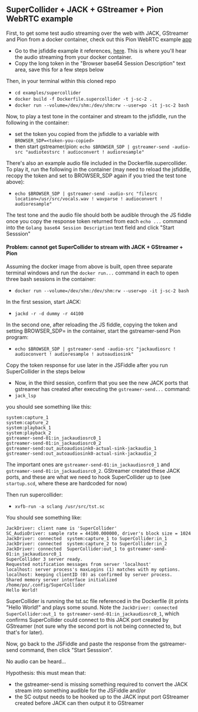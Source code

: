 ## SuperCollider + JACK + GStreamer + Pion WebRTC example

First, to get some test audio streaming over the web with JACK, GStreamer and Pion from a docker container, check out this Pion WebRTC example [app](https://github.com/pion/example-webrtc-applications/tree/master/gstreamer-send#open-gstreamer-send-example-page)

* Go to the jsfiddle example it references, [here](https://jsfiddle.net/z7ms3u5r/). This is where you'll hear the audio streaming from your docker container.
* Copy the long token in the "Browser base64 Session Description" text area, save this for a few steps below

Then, in your terminal within this cloned repo
* `cd examples/supercollider`
* `docker build -f Dockerfile.supercollider -t j-sc-2 .`
* `docker run --volume=/dev/shm:/dev/shm:rw --user=po -it j-sc-2 bash`

Now, to play a test tone in the container and stream to the jsfiddle, run the following in the container:

* set the token you copied from the jsfiddle to a variable with `BROWSER_SDP=<token-you-copied>`
* then start gstreamer/pion: `echo $BROWSER_SDP | gstreamer-send -audio-src "audiotestsrc ! audioconvert ! audioresample"`

There's also an example audio file included in the Dockerfile.supercollider. To play it, run the following in the container (may need to reload the jsfiddle, recopy the token and set to BROWSER_SDP again if you tried the test tone above):

* `echo $BROWSER_SDP | gstreamer-send -audio-src "filesrc location=/usr/src/vocals.wav ! wavparse ! audioconvert ! audioresample"`

The test tone and the audio file should both be audible through the JS fiddle once you copy the response token returned from each `echo ...` command into the `Golang base64 Session Description` text field and click "Start Sesssion"

#### Problem: cannot get SuperCollider to stream with JACK + GStreamer + Pion

Assuming the docker image from above is built, open three separate terminal windows and run the `docker run...` command in each to open three bash sessions in the container:

* `docker run --volume=/dev/shm:/dev/shm:rw --user=po -it j-sc-2 bash`

In the first session, start JACK:

* `jackd -r -d dummy -r 44100`

In the second one, after reloading the JS fiddle, copying the token and setting BROWSER_SDP=<token> in the container, start the gstreamer-send Pion program:

* `echo $BROWSER_SDP | gstreamer-send -audio-src "jackaudiosrc ! audioconvert ! audioresample ! autoaudiosink"`

Copy the token response for use later in the JSFiddle after you run SuperCollider in the steps below

* Now, in the third session, confirm that you see the new JACK ports that gstreamer has created after executing the `gstreamer-send...` command:
* `jack_lsp`

you should see something like this:

```
system:capture_1
system:capture_2
system:playback_1
system:playback_2
gstreamer-send-01:in_jackaudiosrc0_1
gstreamer-send-01:in_jackaudiosrc0_2
gstreamer-send:out_autoaudiosink0-actual-sink-jackaudio_1
gstreamer-send:out_autoaudiosink0-actual-sink-jackaudio_2
```

The important ones are `gstreamer-send-01:in_jackaudiosrc0_1` and `gstreamer-send-01:in_jackaudiosrc0_2`. GStreamer created these JACK ports, and these are what we need to hook SuperCollider up to (see `startup.scd`, where these are hardcoded for now)

Then run supercollider:
* `xvfb-run -a sclang /usr/src/tst.sc`

You should see something like:

```
JackDriver: client name is 'SuperCollider'
SC_AudioDriver: sample rate = 44100.000000, driver's block size = 1024
JackDriver: connected  system:capture_1 to SuperCollider:in_1
JackDriver: connected  system:capture_2 to SuperCollider:in_2
JackDriver: connected  SuperCollider:out_1 to gstreamer-send-01:in_jackaudiosrc0_1
SuperCollider 3 server ready.
Requested notification messages from server 'localhost'
localhost: server process's maxLogins (1) matches with my options.
localhost: keeping clientID (0) as confirmed by server process.
Shared memory server interface initialized
/home/po/.config/SuperCollider
Hello World!
```

SuperCollider is running the tst.sc file referenced in the Dockerfile (it prints "Hello World!" and plays some sound. Note the `JackDriver: connected  SuperCollider:out_1 to gstreamer-send-01:in_jackaudiosrc0_1`, which confirms SuperCollider could connect to this JACK port created by GStreamer (not sure why the second port is not being connected to, but that's for later).

Now, go back to the JSFiddle and paste the response from the gstreamer-send command, then click "Start Sesssion".

No audio can be heard...

Hypothesis: this must mean that:
* the gstreamer-send is missing something required to convert the JACK stream into something audible for the JSFiddle and/or
* the SC output needs to be hooked up to the JACK input port GStreamer created before JACK can then output it to GStreamer